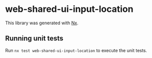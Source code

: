 # web-shared-ui-input-location

This library was generated with [Nx](https://nx.dev).

## Running unit tests

Run `nx test web-shared-ui-input-location` to execute the unit tests.

